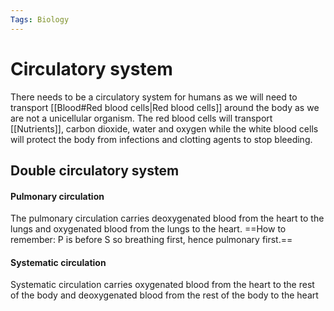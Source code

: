 ```yaml
---
Tags: Biology
---
```

# Circulatory system
There needs to be a circulatory system for humans as we will need to transport [[Blood#Red blood cells|Red blood cells]] around the body as we are not a unicellular organism. The red blood cells will transport [[Nutrients]], carbon dioxide, water and oxygen while the white blood cells will protect the body from infections and clotting agents to stop bleeding.

## Double circulatory system
#### Pulmonary circulation
The pulmonary circulation carries deoxygenated blood from the heart to the lungs and oxygenated blood from the lungs to the heart.
==How to remember: P is before S so breathing first, hence pulmonary first.==

#### Systematic circulation
Systematic circulation carries oxygenated blood from the heart to the rest of the body and deoxygenated blood from the rest of the body to the heart
